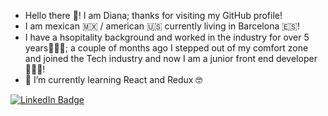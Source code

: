 - Hello there 👋! I am Diana; thanks for visiting my GitHub profile!
- I am mexican 🇲🇽 / american 🇺🇸 currently living in Barcelona 🇪🇸!
- I have a hsopitality background and worked in the industry for over 5 years👩🏻‍🍳; a couple of months ago 
I stepped out of my comfort zone and joined the Tech industry and now I am a junior front end developer👩🏻‍💻!
- 🌱 I’m currently learning React and Redux 🤓

<!---
Dianabarr19/Dianabarr19 is a ✨ special ✨ repository because its `README.md` (this file) appears on your GitHub profile.
You can click the Preview link to take a look at your changes.
--->
<div id="badges">
  <a href="https://www.linkedin.com/in/dianabarroso/">
    <img src="https://img.shields.io/badge/LinkedIn-blue?style=for-the-badge&logo=linkedin&logoColor=white" alt="LinkedIn Badge"/>
  </a>
</div>
